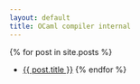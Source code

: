 ```yaml
---
layout: default
title: OCaml compiler internal
---
```


  {% for post in site.posts %}
   * <a href="{{ site.baseurl }}{{ post.url }}">{{ post.title }}</a>
  {% endfor %}
